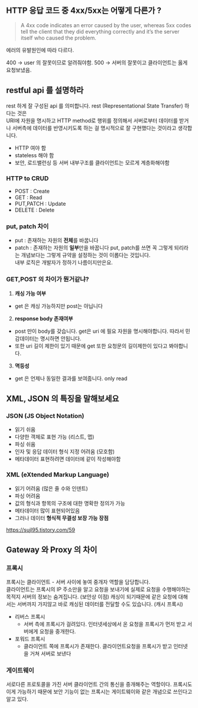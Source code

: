 ## HTTP 응답 코드 중 4xx/5xx는 어떻게 다른가 ?

> A 4xx code indicates an error caused by the user, whereas 5xx codes tell the client that they did everything correctly and it’s the server itself who caused the problem.
> 

에러의 유발원인에 따라 다르다.

400 → user 의 잘못이므로 알려줘야함. 500 → 서버의 잘못이고 클라이언트는 옳게 요청보냈음.

## restful api 를 설명하라
rest 하게 잘 구성된 api 를 의미합니다. rest (Representational State Transfer) 하다는 것은  
URI에 자원을 명시하고 HTTP method로 행위를 정의해서 서버로부터 데이터를 받거나 서버측에 데이터를 반영시키도록 하는 걸 명시적으로 잘 구현했다는 것이라고 생각합니다.  
- HTTP 여야 함
- stateless 해야 함
- 보안, 로드밸런싱 등 서버 내부구조를 클라이언트는 모르게 계층화해야함
### HTTP to CRUD
- POST : Create
- GET : Read
- PUT,PATCH : Update
- DELETE : Delete

### put, patch 차이
- put : 존재하는 자원의 **전체**를 바꿉니다
- patch : 존재하는 자원의 **일부**만을 바꿉니다
put, patch를 쓰면 꼭 그렇게 되리라는 개념보다는 그렇게 규약을 설정하는 것이 이롭다는 것입니다.  
내부 로직은 개발자가 정하기 나름이지만은요.

### GET,POST 의 차이가 뭔거같냐?

1. **캐싱 가능 여부**
- get 은 캐싱 가능하지만 post는 아닙니다
2. **response body 존재여부**
- post 만이 body를 갖습니다. get은 uri 에 필요 자원을 명시해야합니다. 따라서 민감데이터는 명시하면 안됩니다.
- 또한 uri 길이 제한이 있기 때문에 get 또한 요청문의 길이제한이 있다고 봐야합니다.
3. **멱등성**

- get 은 언제나 동일한 결과를 보여줍니다. only read


## XML, JSON 의 특징을 말해보세요
### JSON (JS Object Notation)
- 읽기 쉬움
- 다양한 객체로 표현 가능 (리스트, 맵)
- 파싱 쉬움
- 인자 및 응답 데이터 형식 지정 어려움 (모호함)
- 메타데이터 표현하려면 데이터에 같이 작성해야함
### XML (eXtended Markup Language)
- 읽기 어려움 (많은 줄 수와 인덴트)
- 파싱 어려움
- 값의 형식과 항목의 구조에 대한 명확한 정의가 가능
- 메타데이터 많이 표현되어있음
- 그러나 데이터 **형식적 무결성 보장 가능 장점**


https://sujl95.tistory.com/59


## Gateway 와 Proxy 의 차이

### 프록시
프록시는 클라이언트 - 서버 사이에 놓여 중개자 역할을 담당합니다.  
클라이언트는 프록시의 IP 주소만을 알고 요청을 보내기에 실제로 요청을 수행해야하는 목적지 서버의 정보는 숨겨집니다. (보안상 이점)
캐싱이 되기때문에 같은 요청에 대해서는 서버까지 가지않고 바로 캐싱된 데이터를 전달할 수도 있습니다. (캐시 프록시)
- 리버스 프록시
    - 서버 측에 프록시가 걸려있다. 인터넷세상에서 온 요청을 프록시가 먼저 받고 서버에게 요청을 중개한다.
- 포워드 프록시
    - 클라이언트 쪽에 프록시가 존재한다. 클라이언트요청을 프록시가 받고 인터넷을 거쳐 서버로 보낸다
### 게이트웨이

서로다른 프로토콜을 가진 서버 클라이언트 간의 통신을 중개해주는 역할이다.
프록시도 이게 가능하기 때문에 보안 기능이 없는 프록시는 게이트웨이와 같은 개념으로 쓰인다고 알고 있다.


